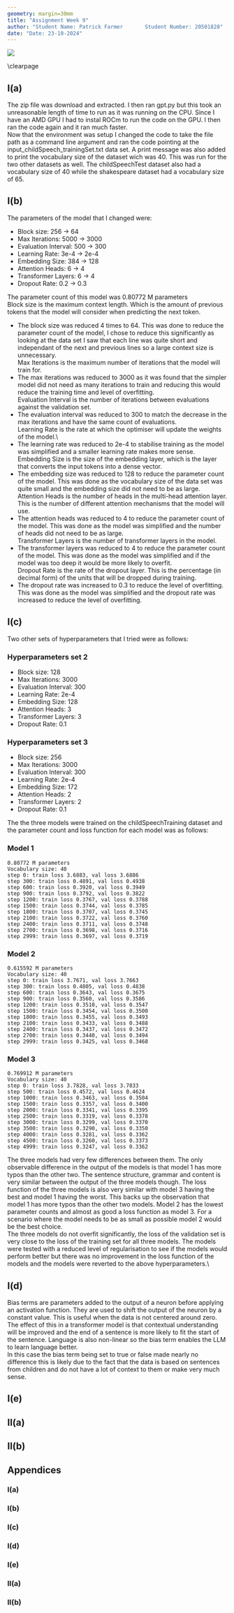 ```yaml
---
geometry: margin=30mm
title: "Assignment Week 9"
author: "Student Name: Patrick Farmer       Student Number: 20501828"
date: "Date: 23-10-2024"
---
```


![](https://www.tcd.ie/media/tcd/site-assets/images/tcd-logo.png)

\clearpage

## I(a)

The zip file was download and extracted. I then ran gpt.py but this took an unreasonable length of time to run as it was running on the CPU. Since I have an AMD GPU I had to instal ROCm to run the code on the GPU. I then ran the code again and it ran much faster.\
Now that the environment was setup I changed the code to take the file path as a command line argument and ran the code pointing at the input_childSpeech_trainingSet.txt data set. A print message was also added to print the vocabulary size of the
dataset wich was 40. This was run for the two other datasets as well. The childSpeechTest dataset also had a vocabulary size of 40 while the shakespeare dataset had a vocabulary size of 65.

## I(b)

The parameters of the model that I changed were:
- Block size: 256 -> 64
- Max Iterations: 5000 -> 3000
- Evaluation Interval: 500 -> 300
- Learning Rate: 3e-4 -> 2e-4
- Embedding Size: 384 -> 128
- Attention Heads: 6 -> 4
- Transformer Layers: 6 -> 4
- Dropout Rate: 0.2 -> 0.3

The parameter count of this model was 0.80772 M parameters\
Block size is the maximum context length. Which is the amount of previous tokens that the model will consider when predicting the next token.
* The block size was reduced 4 times to 64. This was done to reduce the parameter count of the model, I chose to reduce this significantly as looking at the data set I saw that each line was quite short and independant of the next and previous lines so a large context size is unnecessary.\
Max Iterations is the maximum number of iterations that the model will train for.
* The max iterations was reduced to 3000 as it was found that the simpler model did not need as many iterations to train and reducing this would reduce the training time and level of overfitting.\
Evaluation Interval is the number of iterations between evaluations against the validation set.
* The evaluation interval was reduced to 300 to match the decrease in the max iterations and have the same count of evaluations.\
Learning Rate is the rate at which the optimiser will update the weights of the model.\
* The learning rate was reduced to 2e-4 to stabilise training as the model was simplified and a smaller learning rate makes more sense.\
Embedding Size is the size of the embedding layer, which is the layer that converts the input tokens into a dense vector.
* The embedding size was reduced to 128 to reduce the parameter count of the model. This was done as the vocabulary size of the data set was quite small and the embedding size did not need to be as large.\
Attention Heads is the number of heads in the multi-head attention layer. This is the number of different attention mechanisms that the model will use.
* The attention heads was reduced to 4 to reduce the parameter count of the model. This was done as the model was simplified and the number of heads did not need to be as large.\
Transformer Layers is the number of transformer layers in the model.
* The transformer layers was reduced to 4 to reduce the parameter count of the model. This was done as the model was simplified and if the model was too deep it would be more likely to overfit.\
Dropout Rate is the rate of the dropout layer. This is the percentage (in decimal form) of the units that will be dropped during training.
* The dropout rate was increased to 0.3 to reduce the level of overfitting. This was done as the model was simplified and the dropout rate was increased to reduce the level of overfitting.

## I(c)

Two other sets of hyperparameters that I tried were as follows:

### Hyperparameters set 2
- Block size: 128
- Max Iterations: 3000
- Evaluation Interval: 300
- Learning Rate: 2e-4
- Embedding Size: 128
- Attention Heads: 3
- Transformer Layers: 3
- Dropout Rate: 0.1

### Hyperparameters set 3
- Block size: 256
- Max Iterations: 3000
- Evaluation Interval: 300
- Learning Rate: 2e-4
- Embedding Size: 172
- Attention Heads: 2
- Transformer Layers: 2
- Dropout Rate: 0.1

The the three models were trained on the childSpeechTraining dataset and the parameter count and loss function for each model was as follows:
### Model 1
```log
0.80772 M parameters
Vocabulary size: 40
step 0: train loss 3.6883, val loss 3.6886
step 300: train loss 0.4891, val loss 0.4938
step 600: train loss 0.3920, val loss 0.3949
step 900: train loss 0.3792, val loss 0.3822
step 1200: train loss 0.3767, val loss 0.3788
step 1500: train loss 0.3744, val loss 0.3785
step 1800: train loss 0.3707, val loss 0.3745
step 2100: train loss 0.3722, val loss 0.3760
step 2400: train loss 0.3711, val loss 0.3748
step 2700: train loss 0.3698, val loss 0.3716
step 2999: train loss 0.3697, val loss 0.3719
```

### Model 2
```log
0.615592 M parameters
Vocabulary size: 40
step 0: train loss 3.7671, val loss 3.7663
step 300: train loss 0.4805, val loss 0.4838
step 600: train loss 0.3643, val loss 0.3675
step 900: train loss 0.3560, val loss 0.3586
step 1200: train loss 0.3510, val loss 0.3547
step 1500: train loss 0.3454, val loss 0.3500
step 1800: train loss 0.3455, val loss 0.3493
step 2100: train loss 0.3433, val loss 0.3488
step 2400: train loss 0.3437, val loss 0.3472
step 2700: train loss 0.3440, val loss 0.3494
step 2999: train loss 0.3425, val loss 0.3468
```

### Model 3
```log
0.769912 M parameters
Vocabulary size: 40
step 0: train loss 3.7828, val loss 3.7833
step 500: train loss 0.4572, val loss 0.4624
step 1000: train loss 0.3463, val loss 0.3504
step 1500: train loss 0.3357, val loss 0.3400
step 2000: train loss 0.3341, val loss 0.3395
step 2500: train loss 0.3319, val loss 0.3378
step 3000: train loss 0.3299, val loss 0.3370
step 3500: train loss 0.3290, val loss 0.3350
step 4000: train loss 0.3281, val loss 0.3362
step 4500: train loss 0.3260, val loss 0.3373
step 4999: train loss 0.3247, val loss 0.3362
```

The three models had very few differences between them. The only observable difference in the output of the models is that model 1 has more typos than the other two. The sentence structure, grammar and content is very similar between the output of the three models though. The loss function of the three models is also very similar with model 3 having the best and model 1 having the worst. This backs up the observation that model 1 has more typos than the other two models. Model 2 has the lowest parameter counts and almost as good a loss function as model 3. For a scenario where the model needs to be as small as possible model 2 would be the best choice.\
The three models do not overfit significantly, the loss of the validation set is very close to the loss of the training set for all three models. The models were tested with a reduced level of regularisation to see if the models would perform better but there was no improvement in the loss function of the models and the models were reverted to the above hyperparameters.\

## I(d)

Bias terms are parameters added to the output of a neuron before applying an activation function. They are used to shift the output of the neuron by a constant value. This is useful when the data is not centered around zero. The effect of this in a transformer  model is that contextual understanding will be improved and the end of a sentence is more likely to fit the start of the sentence. Language is also non-linear so the bias term enables the LLM to learn language better.\
In this case the bias term being set to true or false made nearly no difference this is likely due to the fact that the data is based on sentences from children and do not have a lot of context to them or make very much sense.

## I(e)

## II(a)

## II(b)

## Appendices

### I(a)

### I(b)

### I(c)

### I(d)

### I(e)

### II(a)

### II(b)
